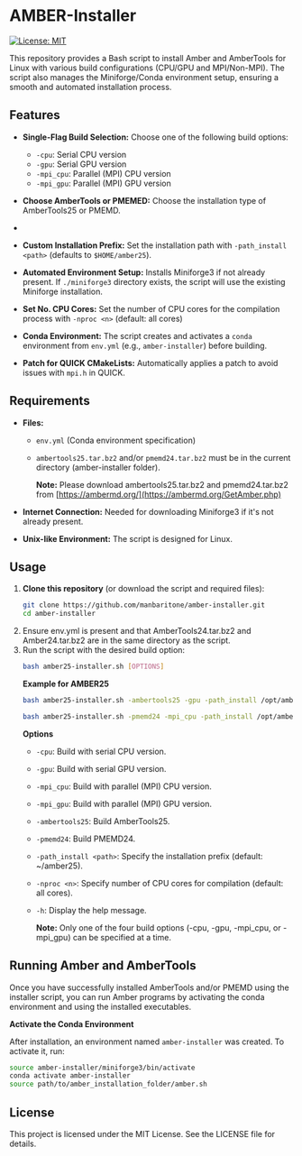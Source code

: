 # AMBER-Installer

[![License: MIT](https://img.shields.io/badge/License-MIT-yellow.svg)](./LICENSE)

This repository provides a Bash script to install Amber and AmberTools for Linux with various build configurations (CPU/GPU and MPI/Non-MPI). The script also manages the Miniforge/Conda environment setup, ensuring a smooth and automated installation process.

## Features

- **Single-Flag Build Selection:** Choose one of the following build options:
  - `-cpu`: Serial CPU version
  - `-gpu`: Serial GPU version
  - `-mpi_cpu`: Parallel (MPI) CPU version
  - `-mpi_gpu`: Parallel (MPI) GPU version

- **Choose AmberTools or PMEMED:** Choose the installation type of AmberTools25 or PMEMD.
- 
- **Custom Installation Prefix:** Set the installation path with `-path_install <path>` (defaults to `$HOME/amber25`).

- **Automated Environment Setup:** Installs Miniforge3 if not already present. If `./miniforge3` directory exists, the script will use the existing Miniforge installation.

- **Set No. CPU Cores:** Set the number of CPU cores for the compilation process with `-nproc <n>` (default: all cores)
  
- **Conda Environment:** The script creates and activates a `conda` environment from `env.yml` (e.g., `amber-installer`) before building.

- **Patch for QUICK CMakeLists:** Automatically applies a patch to avoid issues with `mpi.h` in QUICK.

## Requirements

- **Files:**  
  - `env.yml` (Conda environment specification)  
  - `ambertools25.tar.bz2` and/or `pmemd24.tar.bz2` must be in the current directory (amber-installer folder).
    
    **Note:** Please download ambertools25.tar.bz2 and pmemd24.tar.bz2 from [https://ambermd.org/](https://ambermd.org/GetAmber.php)

- **Internet Connection:** Needed for downloading Miniforge3 if it's not already present.

- **Unix-like Environment:** The script is designed for Linux.

## Usage

1. **Clone this repository** (or download the script and required files):
   ```bash
   git clone https://github.com/manbaritone/amber-installer.git
   cd amber-installer
2. Ensure env.yml is present and that AmberTools24.tar.bz2 and Amber24.tar.bz2 are in the same directory as the script.
3. Run the script with the desired build option:
   ```bash
   bash amber25-installer.sh [OPTIONS]
   ```
   **Example for AMBER25**
   ```bash
   bash amber25-installer.sh -ambertools25 -gpu -path_install /opt/amber24
   ```
   ```bash
   bash amber25-installer.sh -pmemd24 -mpi_cpu -path_install /opt/amber24
   ```
   **Options**
   - `-cpu`: Build with serial CPU version.
   - `-gpu`: Build with serial GPU version.
   - `-mpi_cpu`: Build with parallel (MPI) CPU version.
   - `-mpi_gpu`: Build with parallel (MPI) GPU version.
   - `-ambertools25`: Build AmberTools25.
   - `-pmemd24`: Build PMEMD24.
   - `-path_install <path>`: Specify the installation prefix (default: ~/amber25).
   - `-nproc <n>`: Specify number of CPU cores for compilation (default: all cores).
   - `-h`: Display the help message.
   
     **Note:** Only one of the four build options (-cpu, -gpu, -mpi_cpu, or -mpi_gpu) can be specified at a time.

## Running Amber and AmberTools

Once you have successfully installed AmberTools and/or PMEMD using the installer script, you can run Amber programs by activating the conda environment and using the installed executables.

**Activate the Conda Environment**

After installation, an environment named `amber-installer` was created. To activate it, run:
```bash
source amber-installer/miniforge3/bin/activate
conda activate amber-installer
source path/to/amber_installation_folder/amber.sh
```

## License
This project is licensed under the MIT License. See the LICENSE file for details.
